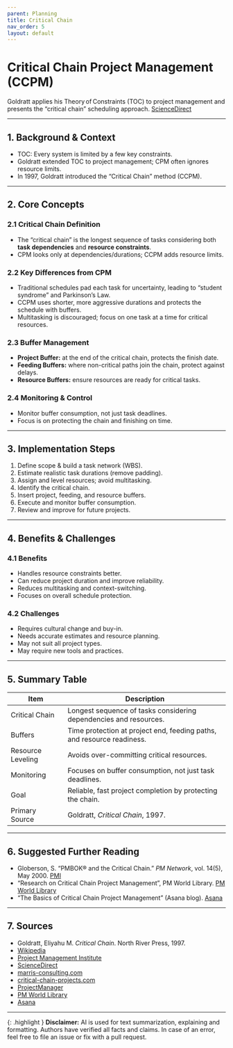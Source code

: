 ```yaml
---
parent: Planning
title: Critical Chain
nav_order: 5
layout: default
---
```


# Critical Chain Project Management (CCPM)

Goldratt applies his Theory of Constraints (TOC) to project management and presents the “critical chain” scheduling approach. [ScienceDirect](https://www.sciencedirect.com/science/article/abs/pii/S0263786399000198)

---

## 1. Background & Context

- TOC: Every system is limited by a few key constraints. 
- Goldratt extended TOC to project management; CPM often ignores resource limits. 
- In 1997, Goldratt introduced the “Critical Chain” method (CCPM).

---

## 2. Core Concepts

### 2.1 Critical Chain Definition

- The “critical chain” is the longest sequence of tasks considering both **task dependencies** and **resource constraints**. 
- CPM looks only at dependencies/durations; CCPM adds resource limits. 

### 2.2 Key Differences from CPM

- Traditional schedules pad each task for uncertainty, leading to “student syndrome” and Parkinson’s Law. 
- CCPM uses shorter, more aggressive durations and protects the schedule with buffers.
- Multitasking is discouraged; focus on one task at a time for critical resources.

### 2.3 Buffer Management

- **Project Buffer:** at the end of the critical chain, protects the finish date. 
- **Feeding Buffers:** where non-critical paths join the chain, protect against delays.
- **Resource Buffers:** ensure resources are ready for critical tasks.

### 2.4 Monitoring & Control

- Monitor buffer consumption, not just task deadlines. 
- Focus is on protecting the chain and finishing on time.

---

## 3. Implementation Steps

1. Define scope & build a task network (WBS).
2. Estimate realistic task durations (remove padding).
3. Assign and level resources; avoid multitasking.
4. Identify the critical chain.
5. Insert project, feeding, and resource buffers.
6. Execute and monitor buffer consumption.
7. Review and improve for future projects.

---

## 4. Benefits & Challenges

### 4.1 Benefits

- Handles resource constraints better.
- Can reduce project duration and improve reliability.
- Reduces multitasking and context-switching.
- Focuses on overall schedule protection.

### 4.2 Challenges

- Requires cultural change and buy-in.
- Needs accurate estimates and resource planning.
- May not suit all project types.
- May require new tools and practices.

---

## 5. Summary Table

| Item              | Description                                                                 |
|-------------------|-----------------------------------------------------------------------------|
| Critical Chain    | Longest sequence of tasks considering dependencies and resources.            |
| Buffers           | Time protection at project end, feeding paths, and resource readiness.       |
| Resource Leveling | Avoids over-committing critical resources.                                  |
| Monitoring        | Focuses on buffer consumption, not just task deadlines.                      |
| Goal              | Reliable, fast project completion by protecting the chain.                   |
| Primary Source    | Goldratt, _Critical Chain_, 1997.                                            |

---

## 6. Suggested Further Reading

- Globerson, S. “PMBOK® and the Critical Chain.” _PM Network_, vol. 14(5), May 2000. [PMI](https://www.pmi.org/learning/library/pmbok-critical-chain-approach-4646)
- “Research on Critical Chain Project Management”, PM World Library. [PM World Library](https://pmworldlibrary.net/wp-content/uploads/2015/09/pmwj38-Sep2015-Ghaffari-Emsley-research-on-critical-chain-second-edition.pdf)
- “The Basics of Critical Chain Project Management” (Asana blog). [Asana](https://asana.com/resources/critical-chain-project-management)

---

## 7. Sources

- Goldratt, Eliyahu M. _Critical Chain_. North River Press, 1997.
- [Wikipedia](https://en.wikipedia.org/wiki/Critical_Chain_%28novel%29)
- [Project Management Institute](https://www.pmi.org/learning/library/pmbok-critical-chain-approach-4646)
- [ScienceDirect](https://www.sciencedirect.com/science/article/abs/pii/S0263786399000198)
- [marris-consulting.com](https://www.marris-consulting.com/en/faq/what-is-critical-chain-project-management)
- [critical-chain-projects.com](https://www.critical-chain-projects.com/the-method)
- [ProjectManager](https://www.projectmanager.com/blog/critical-chain-in-project-management-a-quick-guide)
- [PM World Library](https://pmworldlibrary.net/wp-content/uploads/2015/09/pmwj38-Sep2015-Ghaffari-Emsley-research-on-critical-chain-second-edition.pdf)
- [Asana](https://asana.com/resources/critical-chain-project-management)

---

{: .highlight }
**Disclaimer:** AI is used for text summarization, explaining and formatting. Authors have verified all facts and claims. In case of an error, feel free to file an issue or fix with a pull request.